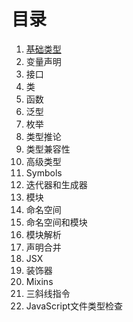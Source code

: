 # 目录
1. [基础类型](https://github.com/93210978/typescript/blob/master/page/1%E3%80%81%E5%9F%BA%E7%A1%80%E7%B1%BB%E5%9E%8B.md)
2. 变量声明
3. 接口
4. 类
5. 函数
6. 泛型
7. 枚举
8. 类型推论
9. 类型兼容性
10. 高级类型
11. Symbols
12. 迭代器和生成器
13. 模块
14. 命名空间
15. 命名空间和模块
16. 模块解析
17. 声明合并
18. JSX
19. 装饰器
20. Mixins
21. 三斜线指令
22. JavaScript文件类型检查
